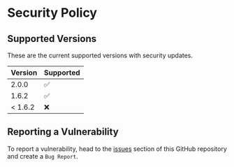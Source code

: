 # Security Policy

## Supported Versions

These are the current supported versions with security updates.

| Version | Supported          |
| ------- | ------------------ |
| 2.0.0   | :white_check_mark: |
| 1.6.2   | :white_check_mark: |
| < 1.6.2   | :x:                |

## Reporting a Vulnerability

To report a vulnerability, head to the [issues](https://github.com/FixedTemplateProject/create-better-vite/issues) section of this GitHub repository and create a `Bug Report`.
